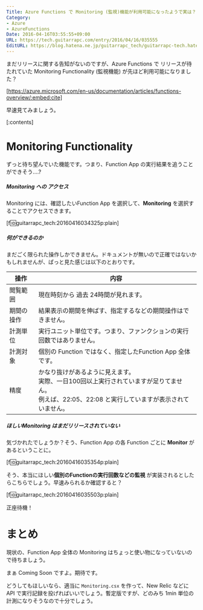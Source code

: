 ```yaml
---
Title: Azure Functions で Monitoring (監視)機能が利用可能になったようで実は？
Category:
- Azure
- AzureFunctions
Date: 2016-04-16T03:55:55+09:00
URL: https://tech.guitarrapc.com/entry/2016/04/16/035555
EditURL: https://blog.hatena.ne.jp/guitarrapc_tech/guitarrapc-tech.hatenablog.com/atom/entry/10328537792371313897
---
```


まだリリースに関する告知がないのですが、Azure Functions で リリースが待たれていた Monitoring Functionality (監視機能) が先ほど利用可能になりました？

[https://azure.microsoft.com/en-us/documentation/articles/functions-overview/:embed:cite]

早速見てみましょう。

[:contents]

# Monitoring Functionality

ずっと待ち望んでいた機能です。つまり、Function App の実行結果を追うことができそう....?

##### Monitoring への アクセス

Monitoring には、確認したいFunction App を選択して、**Monitoring** を選択することでアクセスできます。

[f:id:guitarrapc_tech:20160416034325p:plain]

##### 何ができるのか

まだごく限られた操作しかできません。ドキュメントが無いので正確ではないかもしれませんが、ぱっと見た感じは以下のとおりです。

操作 | 内容
---- | ----
閲覧範囲 | 現在時刻から 過去 24時間が見れます。
期間の操作 | 結果表示の期間を伸ばす、指定するなどの期間操作はできません。
計測単位 | 実行ユニット単位です。つまり、ファンクションの実行回数ではありません。
計測対象 | 個別の Function ではなく、指定したFunction App 全体です。
精度 | かなり抜けがあるように見えます。<br/>実際、一日100回以上実行されていますが足りてません。<br/>例えば、22:05、22:08 と実行していますが表示されていません。

##### ほしいMonitoring はまだリリースされていない

気づかれたでしょうか？そう、Function App の各 Function ごとに **Monitor** があるということに。

[f:id:guitarrapc_tech:20160416035354p:plain]

そう、本当にほしい**個別のFunctionの実行回数などの監視** が実装されるとしたらこちらでしょう。早速みられるか確認すると？

[f:id:guitarrapc_tech:20160416035503p:plain]

正座待機！

# まとめ

現状の、Function App 全体の Monitoring はちょっと使い物になっていないので待ちましょう。

まぁ Coming Soon ですよ。期待です。

どうしてもほしいなら、適当に ```Monitoring.csx``` を作って、New Relic などにAPI で実行記録を投げればいいでしょう。暫定版ですが、どのみち 1min 単位の計測になりそうなので十分でしょう。
